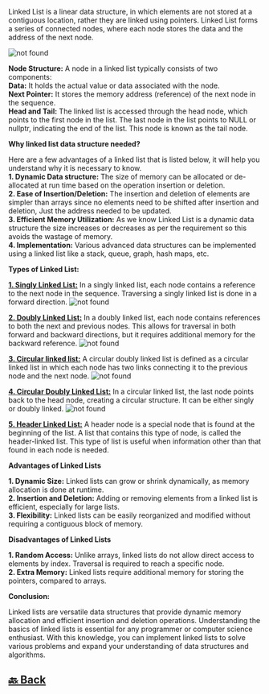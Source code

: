 Linked List is a linear data structure, in which elements are not stored at a contiguous location, rather they are linked using pointers. Linked List forms a series of connected nodes, where each node stores the data and the address of the next node.

<img src="https://media.geeksforgeeks.org/wp-content/uploads/20220712172013/Singlelinkedlist.png" alt="not found">

**Node Structure:** A node in a linked list typically consists of two components: </br>
**Data:** It holds the actual value or data associated with the node. </br>
**Next Pointer:** It stores the memory address (reference) of the next node in the sequence. </br>
**Head and Tail:** The linked list is accessed through the head node, which points to the first node in the list. The last node in the list points to NULL or nullptr, indicating the end of the list. This node is known as the tail node.

**Why linked list data structure needed?**

Here are a few advantages of a linked list that is listed below, it will help you understand why it is necessary to know.</br>
**1. Dynamic Data structure:** The size of memory can be allocated or de-allocated at run time based on the operation insertion or deletion.</br>
**2. Ease of Insertion/Deletion:** The insertion and deletion of elements are simpler than arrays since no elements need to be shifted after insertion and deletion, Just the address needed to be updated.</br>
**3. Efficient Memory Utilization:** As we know Linked List is a dynamic data structure the size increases or decreases as per the requirement so this avoids the wastage of memory. </br>
**4. Implementation:** Various advanced data structures can be implemented using a linked list like a stack, queue, graph, hash maps, etc.

**Types of Linked List:**

**<a href="https://github.com/sanjay9616/data-structure-and-alogrithms/blob/master/Linked%20List/singlyLinkedList.md">1. Singly Linked List:</a>**
In a singly linked list, each node contains a reference to the next node in the sequence. Traversing a singly linked list is done in a forward direction.
<img src="https://media.geeksforgeeks.org/wp-content/uploads/20220712172013/Singlelinkedlist.png" alt="not found">

**<a href="">2. Doubly Linked List:</a>**
In a doubly linked list, each node contains references to both the next and previous nodes. This allows for traversal in both forward and backward directions, but it requires additional memory for the backward reference.
<img src="https://media.geeksforgeeks.org/wp-content/uploads/20220712180755/Doublylinkedlist.png" alt="not found">

**<a href="">3. Circular linked list:</a>**
A circular doubly linked list is defined as a circular linked list in which each node has two links connecting it to the previous node and the next node.
<img src="https://media.geeksforgeeks.org/wp-content/uploads/20220712181336/Circularlinkedlist.png" alt="not found">

**<a href="">4. Circular Doubly Linked List:</a>**
In a circular linked list, the last node points back to the head node, creating a circular structure. It can be either singly or doubly linked.
<img src="https://media.geeksforgeeks.org/wp-content/uploads/20220830114920/doubly-660x177.jpg" alt="not found">

**<a href="">5. Header Linked List:</a>**
A header node is a special node that is found at the beginning of the list. A list that contains this type of node, is called the header-linked list. This type of list is useful when information other than that found in each node is needed.

**Advantages of Linked Lists**

**1. Dynamic Size:** Linked lists can grow or shrink dynamically, as memory allocation is done at runtime. </br>
**2. Insertion and Deletion:** Adding or removing elements from a linked list is efficient, especially for large lists. </br>
**3. Flexibility:** Linked lists can be easily reorganized and modified without requiring a contiguous block of memory. </br>

**Disadvantages of Linked Lists**

**1. Random Access:** Unlike arrays, linked lists do not allow direct access to elements by index. Traversal is required to reach a specific node. </br>
**2. Extra Memory:** Linked lists require additional memory for storing the pointers, compared to arrays. </br>

**Conclusion:**

Linked lists are versatile data structures that provide dynamic memory allocation and efficient insertion and deletion operations. Understanding the basics of linked lists is essential for any programmer or computer science enthusiast. With this knowledge, you can implement linked lists to solve various problems and expand your understanding of data structures and algorithms.


<h2><a href="https://github.com/sanjay9616/data-structure-and-alogrithms/blob/master/README.md"> 🔙 Back</a></h2>